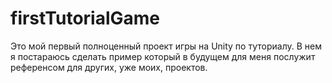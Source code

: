 # firstTutorialGame
Это мой первый полноценный проект игры на Unity по туториалу. В нем я постараюсь сделать пример который в будущем для меня послужит референсом для других, уже моих, проектов.
